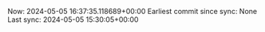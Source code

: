 Now: 2024-05-05 16:37:35.118689+00:00 Earliest commit since sync: None Last sync: 2024-05-05 15:30:05+00:00

